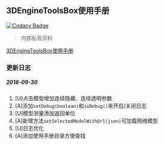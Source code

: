 ## 3DEngineToolsBox使用手册

[![Codacy Badge](https://api.codacy.com/project/badge/Grade/edf7a0601bff4850bee9a736bb0b9185)](https://www.codacy.com/app/Sogrey/3DEngineToolsBox?utm_source=github.com&amp;utm_medium=referral&amp;utm_content=Sogrey/3DEngineToolsBox&amp;utm_campaign=Badge_Grade)

> 内部私有资料

[3DEngineToolsBox使用手册](https://sogrey.github.io/3DEngineToolsBox/3DEngineToolsBoxHandbook)


### 更新日志

##### 2018-09-30
1. [U]点击模型增加连续隐藏、连续透明参数
2. [A]添加`setDebug(boolean)`和`isDebug()`来开启/关闭日志
3. [U]模型测量添加返回单位
4. [A]新增方法`setSelectedModelWithUrl(json)`可加载网络模型
5. [U]日志优化
1. [A]添加使用手册目录方便查找


